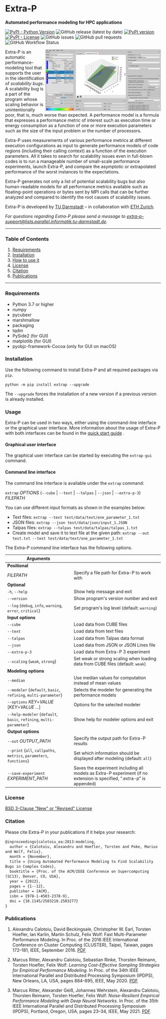 # Extra-P

**Automated performance modeling for HPC applications**

[![PyPI - Python Version](https://img.shields.io/pypi/pyversions/extrap?style=plastic)](https://badge.fury.io/py/extrap)
![GitHub release (latest by date)](https://img.shields.io/github/v/release/extra-p/extrap?style=plastic)
[![PyPI version](https://badge.fury.io/py/extrap.png)](https://badge.fury.io/py/extrap)
[![PyPI - License](https://img.shields.io/pypi/l/extrap?style=plastic)](https://badge.fury.io/py/extrap)
![GitHub issues](https://img.shields.io/github/issues/extra-p/extrap?style=plastic)
![GitHub pull requests](https://img.shields.io/github/issues-pr/extra-p/extrap?style=plastic)
![GitHub Workflow Status](https://img.shields.io/github/workflow/status/extra-p/extrap/Test%20extrap%20package?style=plastic)

[<img alt="Screenshot of Extra-P" src="https://github.com/extra-p/extrap/raw/master/docs/images/extra-p-2d.png" height="200" align="right" title="Screenshot of Extra-P"/>](docs/images/extra-p-2d.png)
Extra-P is an automatic performance-modeling tool that supports the user in the identification of *scalability bugs*. 
A scalability bug is a part of the program whose scaling behavior is unintentionally poor, 
that is, much worse than expected. A performance model is a formula that expresses a performance metric of interest 
such as execution time or energy consumption as a function of one or more execution parameters such as the size of the 
input problem or the number of processors. 

Extra-P uses measurements of various performance metrics at different execution configurations as input to generate 
performance models of code regions (including their calling context) as a function of the execution parameters. 
All it takes to search for scalability issues even in full-blown codes is to run a manageable number of small-scale 
performance experiments, launch Extra-P, and compare the asymptotic or extrapolated performance of the worst instances
to the expectations.

Extra-P generates not only a list of potential scalability bugs but also human-readable models for all 
performance metrics available such as floating-point operations or bytes sent by MPI calls that can be further 
analyzed and compared to identify the root causes of scalability issues.

Extra-P is developed by [TU Darmstadt](https://www.parallel.informatik.tu-darmstadt.de/) – 
in collaboration with [ETH Zurich](https://spcl.inf.ethz.ch/).

*For questions regarding Extra-P please send a message to <extra-p-support@lists.parallel.informatik.tu-darmstadt.de>.*

--------------------------------------------------------------------------------------------

### Table of Contents

1. [Requirements](#Requirements)
2. [Installation](#Installation)
3. [How to use it](#Usage)
4. [License](#License)
5. [Citation](#Citation)
6. [Publications](#Publications)

--------------------------------------------------------------------------------------------

### Requirements

* Python 3.7 or higher
* numpy
* pycubexr
* marshmallow
* packaging
* tqdm
* PySide2 (for GUI)
* matplotlib (for GUI)
* pyobjc-framework-Cocoa (only for GUI on macOS)

### Installation

Use the following command to install Extra-P and all required packages via `pip`.

```
python -m pip install extrap --upgrade
``` 

The `--upgrade` forces the installation of a new version if a previous version is already installed.

### Usage

Extra-P can be used in two ways, either using the command-line interface or the graphical user interface. More
information about the usage of Extra-P with both interfaces can be found in the [quick start guide](docs/quick-start.md)
.

#### Graphical user interface

The graphical user interface can be started by executing the `extrap-gui` command.

#### Command line interface

The command line interface is available under the `extrap` command:

`extrap` _OPTIONS_ (`--cube` | `--text` | `--talpas` | `--json` | `--extra-p-3`) _FILEPATH_

You can use different input formats as shown in the examples below:

* Text files: `extrap --text test/data/text/one_parameter_1.txt`
* JSON files: `extrap --json test/data/json/input_1.JSON`
* Talpas files: `extrap --talpas test/data/talpas/talpas_1.txt`
* Create model and save it to text file at the given
  path: `extrap --out test.txt --text test/data/text/one_parameter_1.txt`

The Extra-P command line interface has the following options.

| Arguments                                                            |                                              |
|----------------------------------------------------------------------|----------------------------------------------|
| **Positional**                                                       |                                              |
| _FILEPATH_                                                           | Specify a file path for Extra-P to work with |
| **Optional**                                                         |                                              |
| `-h`, `--help`                                                       | Show help message and exit                   |
| `--version`                                                          | Show program's version number and exit       |
| `--log` {`debug`, `info`, `warning`, `error`, `critical`}            | Set program's log level (default: `warning`) |
| **Input options**                                                    |                                              |
| `--cube`                                                             | Load data from CUBE files                    |
| `--text`                                                             | Load data from text files                    |
| `--talpas`                                                           | Load data from Talpas data format            |
| `--json`                                                             | Load data from JSON or JSON Lines file       |
| `--extra-p-3`                                                        | Load data from Extra-P 3 experiment          |
| `--scaling` {`weak`, `strong`}                                       | Set weak or strong scaling when loading data from CUBE files (default: `weak`) |
| **Modeling options**                                                 |                                              |
| `--median`                                                           | Use median values for computation instead of mean values  |
| `--modeler` {`default`, `basic`, `refining`, `multi-parameter`}      | Selects the modeler for generating the performance models |
| `--options` _KEY_=_VALUE_ [_KEY_=_VALUE_ ...]                        | Options for the selected modeler             |
| `--help-modeler` {`default`, `basic`, `refining`, `multi-parameter`} | Show help for modeler options and exit       |
| **Output options**                                                   |                                              |
| `--out` _OUTPUT_PATH_                                                | Specify the output path for Extra-P results  |
| `--print` {`all`, `callpaths`, `metrics`, `parameters`, `functions`} | Set which information should be displayed after modeling (default: `all`) |
| `--save-experiment` <i>EXPERIMENT_PATH</i>                           | Saves the experiment including all models as Extra-P experiment (if no extension is specified, “.extra-p” is appended) |

### License

[BSD 3-Clause "New" or "Revised" License](LICENSE)

### Citation

Please cite Extra-P in your publications if it helps your research:

    @inproceedings{calotoiu_ea:2013:modeling,
      author = {Calotoiu, Alexandru and Hoefler, Torsten and Poke, Marius and Wolf, Felix},
      month = {November},
      title = {Using Automated Performance Modeling to Find Scalability Bugs in Complex Codes},
      booktitle = {Proc. of the ACM/IEEE Conference on Supercomputing (SC13), Denver, CO, USA},
      year = {2013},
      pages = {1--12},
      publisher = {ACM},
      isbn = {978-1-4503-2378-9},
      doi = {10.1145/2503210.2503277}
    }

### Publications

1. Alexandru Calotoiu, David Beckingsale, Christopher W. Earl, Torsten Hoefler, Ian Karlin, Martin Schulz, Felix Wolf: Fast Multi-Parameter Performance Modeling. In Proc. of the 2016 IEEE International Conference on Cluster Computing (CLUSTER), Taipei, Taiwan, pages 172–181, IEEE, September 2016. [PDF](https://apps.fz-juelich.de/jsc-pubsystem/aigaion/attachments/fastmultiparam.pdf-f839eba376c6d61a8c4cab9860b6b3bf.pdf)

2. Marcus Ritter, Alexandru Calotoiu, Sebastian Rinke, Thorsten Reimann, Torsten Hoefler, Felix Wolf: *Learning Cost-Effective Sampling Strategies for Empirical Performance Modeling.* In Proc. of the 34th IEEE International Parallel and Distributed Processing Symposium (IPDPS), New Orleans, LA, USA, pages 884–895, IEEE, May 2020. [PDF](https://apps.fz-juelich.de/jsc-pubsystem/aigaion/attachments/ritter_ea_2020_ipdps.pdf-01cbe96f7a170aba7c7ef941f966d292.pdf)

3. Marcus Ritter, Alexander Geiß, Johannes Wehrstein, Alexandru Calotoiu, Thorsten Reimann, Torsten Hoefler, Felix Wolf: *Noise-Resilient Empirical Performance Modeling with Deep Neural Networks.* In Proc. of the 35th IEEE International Parallel and Distributed Processing Symposium (IPDPS), Portland, Oregon, USA, pages 23–34, IEEE, May 2021. [PDF](http://htor.inf.ethz.ch/publications/img/noiseresilientmodeling.pdf)
